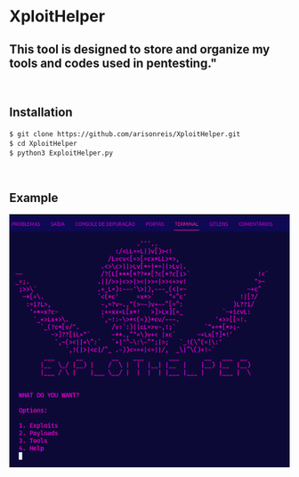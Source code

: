 <h1> XploitHelper </h1>

<h2>
This tool is designed to store and organize my tools and codes used in pentesting."
</h2>
<br>

<h2> Installation</h2>

``` bash
$ git clone https://github.com/arisonreis/XploitHelper.git
$ cd XploitHelper
$ python3 ExploitHelper.py
```
<br>

<h2> Example</h2>

<img src="./example1.png"></img>